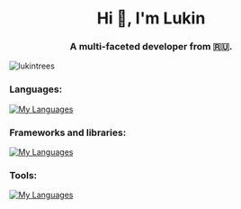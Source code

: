<h1 align="center">Hi 👋, I'm Lukin</h1>
<h3 align="center">A multi-faceted developer from 🇷🇺.</h3>

<p align="left"> <img src="https://komarev.com/ghpvc/?username=lukintrees&label=Profile%20views&color=0e75b6&style=flat" alt="lukintrees" /> </p>

<h3 align="left">Languages:</h3>

[![My Languages](https://skillicons.dev/icons?i=python,js,ts,go,java,cpp)](https://skillicons.dev)

<h3 align="left">Frameworks and libraries:</h3>

[![My Languages](https://skillicons.dev/icons?i=django,discordjs,express,fastapi,flask,nextjs,react,spring,sequelize,vue)](https://skillicons.dev)

<h3 align="left">Tools:</h3>

[![My Languages](https://skillicons.dev/icons?i=docker,git,github,grafana,nginx,npm,pnpm,yarn)](https://skillicons.dev)